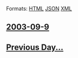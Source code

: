
Formats: [HTML](2003/09/9/index.html)  [JSON](2003/09/9/index.json)  [XML](2003/09/9/index.xml)  

## [2003-09-9](/news/2003/09/9/index.md)

## [Previous Day...](/news/2003/09/8/index.md)

